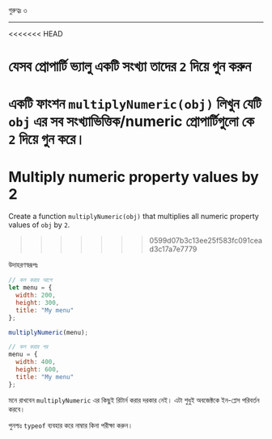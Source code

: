 গুরুত্বঃ ৩

---

<<<<<<< HEAD
# যেসব প্রোপার্টি ভ্যালু একটি সংখ্যা তাদের `2` দিয়ে গুন করুন

একটি ফাংশন `multiplyNumeric(obj)` লিখুন যেটি `obj` এর সব সংখ্যাভিত্তিক/numeric প্রোপার্টিগুলো কে `2` দিয়ে গুন করে।
=======
# Multiply numeric property values by 2

Create a function `multiplyNumeric(obj)` that multiplies all numeric property values of `obj` by `2`.
>>>>>>> 0599d07b3c13ee25f583fc091cead3c17a7e7779

উদাহরণস্বরূপঃ

```js
// কল করার আগে
let menu = {
  width: 200,
  height: 300,
  title: "My menu"
};

multiplyNumeric(menu);

// কল করার পর
menu = {
  width: 400,
  height: 600,
  title: "My menu"
};
```

মনে রাখবেন `multiplyNumeric` এর কিছুই রিটার্ন করার দরকার নেই। এটা শুধুই অবজেক্টকে ইন-প্লেস পরিবর্তন করবে।

পুনশ্চঃ `typeof` ব্যবহার করে নাম্বার কিনা পরীক্ষা করুন।
